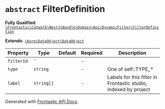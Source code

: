 # `abstract`  FilterDefinition

**Fully Qualified**: [`\Frontastic\Catwalk\NextJsBundle\Domain\Api\DynamicFilter\FilterDefinition`](../../../../../../src/php/NextJsBundle/Domain/Api/DynamicFilter/FilterDefinition.php)

**Extends**: [`\Kore\DataObject\DataObject`](https://github.com/kore/DataObject)

Property|Type|Default|Required|Description
--------|----|-------|--------|-----------
`filterId` | `` |  | - | 
`type` | `string` |  | - | One of self::TYPE_*
`label` | `string[]` |  | - | Labels for this filter in Frontastic studio, indexed by project

Generated with [Frontastic API Docs](https://github.com/FrontasticGmbH/apidocs).
